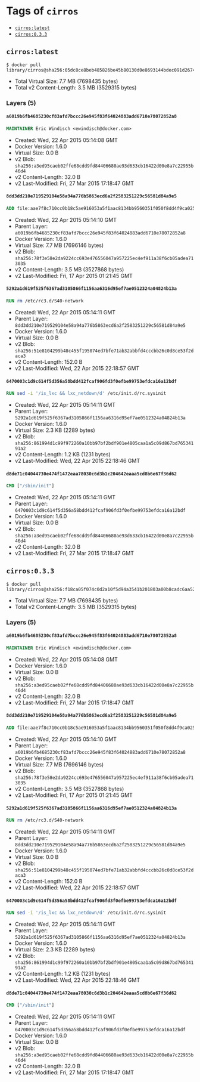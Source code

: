 <!-- THIS FILE IS GENERATED VIA '.template-helpers/generate-tag-details.pl' -->

# Tags of `cirros`

-	[`cirros:latest`](#cirroslatest)
-	[`cirros:0.3.3`](#cirros033)

## `cirros:latest`

```console
$ docker pull library/cirros@sha256:05dc8ce8beb485826be45b80130d0e8693144bdec091d2674d71370011220229
```

-	Total Virtual Size: 7.7 MB (7698435 bytes)
-	Total v2 Content-Length: 3.5 MB (3529315 bytes)

### Layers (5)

#### `a6019b6fb4685230cf83afd7bccc26e945f83f64024883add6710e78072852a8`

```dockerfile
MAINTAINER Eric Windisch <ewindisch@docker.com>
```

-	Created: Wed, 22 Apr 2015 05:14:08 GMT
-	Docker Version: 1.6.0
-	Virtual Size: 0.0 B
-	v2 Blob: `sha256:a3ed95caeb02ffe68cdd9fd84406680ae93d633cb16422d00e8a7c22955b46d4`
-	v2 Content-Length: 32.0 B
-	v2 Last-Modified: Fri, 27 Mar 2015 17:18:47 GMT

#### `8dd3dd210e719529104e58a94a776b5863ecd6a2f2583251229c56581d84a9e5`

```dockerfile
ADD file:aae7f8c710cc0b18c5ae916053a5f1aac8134bb9560351f050f8dd4f9ca02513 in /
```

-	Created: Wed, 22 Apr 2015 05:14:10 GMT
-	Parent Layer: `a6019b6fb4685230cf83afd7bccc26e945f83f64024883add6710e78072852a8`
-	Docker Version: 1.6.0
-	Virtual Size: 7.7 MB (7696146 bytes)
-	v2 Blob: `sha256:78f3e58e2da9224cc693e476556047a957225ec4ef911a38f6cb05adea713035`
-	v2 Content-Length: 3.5 MB (3527868 bytes)
-	v2 Last-Modified: Fri, 17 Apr 2015 01:21:45 GMT

#### `5292a1d619f525f6367ad3105866f1156aa6316d95ef7ae0512324a04824b13a`

```dockerfile
RUN rm /etc/rc3.d/S40-network
```

-	Created: Wed, 22 Apr 2015 05:14:11 GMT
-	Parent Layer: `8dd3dd210e719529104e58a94a776b5863ecd6a2f2583251229c56581d84a9e5`
-	Docker Version: 1.6.0
-	Virtual Size: 0.0 B
-	v2 Blob: `sha256:51e8104299b48c455f195074ed7bfe71ab32abbfd4cccbb26c0d8ce53f2daca3`
-	v2 Content-Length: 152.0 B
-	v2 Last-Modified: Wed, 22 Apr 2015 22:18:57 GMT

#### `6470003c1d9c614f5d356a58bdd412fcaf906fd3f0efbe99753efdca16a12bdf`

```dockerfile
RUN sed -i '/is_lxc && lxc_netdown/d' /etc/init.d/rc.sysinit
```

-	Created: Wed, 22 Apr 2015 05:14:11 GMT
-	Parent Layer: `5292a1d619f525f6367ad3105866f1156aa6316d95ef7ae0512324a04824b13a`
-	Docker Version: 1.6.0
-	Virtual Size: 2.3 KB (2289 bytes)
-	v2 Blob: `sha256:861994d1c99f972260a10bb97bf2bdf901e4805caa1a5c09d867bd76534191a2`
-	v2 Content-Length: 1.2 KB (1231 bytes)
-	v2 Last-Modified: Wed, 22 Apr 2015 22:18:46 GMT

#### `d8de71c04044730e474f1472eaa78030c6d3b1c204642eaaa5cd8b6e67f36d62`

```dockerfile
CMD ["/sbin/init"]
```

-	Created: Wed, 22 Apr 2015 05:14:11 GMT
-	Parent Layer: `6470003c1d9c614f5d356a58bdd412fcaf906fd3f0efbe99753efdca16a12bdf`
-	Docker Version: 1.6.0
-	Virtual Size: 0.0 B
-	v2 Blob: `sha256:a3ed95caeb02ffe68cdd9fd84406680ae93d633cb16422d00e8a7c22955b46d4`
-	v2 Content-Length: 32.0 B
-	v2 Last-Modified: Fri, 27 Mar 2015 17:18:47 GMT

## `cirros:0.3.3`

```console
$ docker pull library/cirros@sha256:f18ca05f074c0d2a10f5d94a3541b201803a00b8cadc6aa52d877384f6a8c0ac
```

-	Total Virtual Size: 7.7 MB (7698435 bytes)
-	Total v2 Content-Length: 3.5 MB (3529315 bytes)

### Layers (5)

#### `a6019b6fb4685230cf83afd7bccc26e945f83f64024883add6710e78072852a8`

```dockerfile
MAINTAINER Eric Windisch <ewindisch@docker.com>
```

-	Created: Wed, 22 Apr 2015 05:14:08 GMT
-	Docker Version: 1.6.0
-	Virtual Size: 0.0 B
-	v2 Blob: `sha256:a3ed95caeb02ffe68cdd9fd84406680ae93d633cb16422d00e8a7c22955b46d4`
-	v2 Content-Length: 32.0 B
-	v2 Last-Modified: Fri, 27 Mar 2015 17:18:47 GMT

#### `8dd3dd210e719529104e58a94a776b5863ecd6a2f2583251229c56581d84a9e5`

```dockerfile
ADD file:aae7f8c710cc0b18c5ae916053a5f1aac8134bb9560351f050f8dd4f9ca02513 in /
```

-	Created: Wed, 22 Apr 2015 05:14:10 GMT
-	Parent Layer: `a6019b6fb4685230cf83afd7bccc26e945f83f64024883add6710e78072852a8`
-	Docker Version: 1.6.0
-	Virtual Size: 7.7 MB (7696146 bytes)
-	v2 Blob: `sha256:78f3e58e2da9224cc693e476556047a957225ec4ef911a38f6cb05adea713035`
-	v2 Content-Length: 3.5 MB (3527868 bytes)
-	v2 Last-Modified: Fri, 17 Apr 2015 01:21:45 GMT

#### `5292a1d619f525f6367ad3105866f1156aa6316d95ef7ae0512324a04824b13a`

```dockerfile
RUN rm /etc/rc3.d/S40-network
```

-	Created: Wed, 22 Apr 2015 05:14:11 GMT
-	Parent Layer: `8dd3dd210e719529104e58a94a776b5863ecd6a2f2583251229c56581d84a9e5`
-	Docker Version: 1.6.0
-	Virtual Size: 0.0 B
-	v2 Blob: `sha256:51e8104299b48c455f195074ed7bfe71ab32abbfd4cccbb26c0d8ce53f2daca3`
-	v2 Content-Length: 152.0 B
-	v2 Last-Modified: Wed, 22 Apr 2015 22:18:57 GMT

#### `6470003c1d9c614f5d356a58bdd412fcaf906fd3f0efbe99753efdca16a12bdf`

```dockerfile
RUN sed -i '/is_lxc && lxc_netdown/d' /etc/init.d/rc.sysinit
```

-	Created: Wed, 22 Apr 2015 05:14:11 GMT
-	Parent Layer: `5292a1d619f525f6367ad3105866f1156aa6316d95ef7ae0512324a04824b13a`
-	Docker Version: 1.6.0
-	Virtual Size: 2.3 KB (2289 bytes)
-	v2 Blob: `sha256:861994d1c99f972260a10bb97bf2bdf901e4805caa1a5c09d867bd76534191a2`
-	v2 Content-Length: 1.2 KB (1231 bytes)
-	v2 Last-Modified: Wed, 22 Apr 2015 22:18:46 GMT

#### `d8de71c04044730e474f1472eaa78030c6d3b1c204642eaaa5cd8b6e67f36d62`

```dockerfile
CMD ["/sbin/init"]
```

-	Created: Wed, 22 Apr 2015 05:14:11 GMT
-	Parent Layer: `6470003c1d9c614f5d356a58bdd412fcaf906fd3f0efbe99753efdca16a12bdf`
-	Docker Version: 1.6.0
-	Virtual Size: 0.0 B
-	v2 Blob: `sha256:a3ed95caeb02ffe68cdd9fd84406680ae93d633cb16422d00e8a7c22955b46d4`
-	v2 Content-Length: 32.0 B
-	v2 Last-Modified: Fri, 27 Mar 2015 17:18:47 GMT
